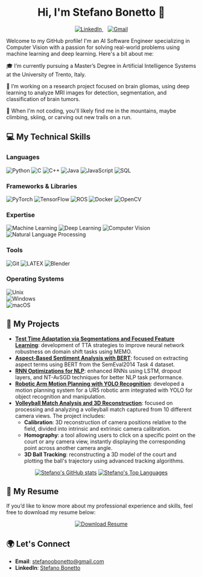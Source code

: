 <h1 align="center">Hi, I'm Stefano Bonetto 👋 </h1>

<p align='center'>
  <a href="https://www.linkedin.com/in/stefano-bonetto/">
    <img src="https://img.shields.io/badge/LinkedIn-0077B5?style=for-the-badge&logo=linkedin&logoColor=white" alt="LinkedIn"></img>
  </a>&nbsp;&nbsp;
  <a href="mailto:stefanoobonetto@gmail.com">
    <img src="https://img.shields.io/badge/Gmail-D14836?style=for-the-badge&logo=gmail&logoColor=white" alt="Gmail"></img>
  </a> 
</p>

Welcome to my GitHub profile! I'm an AI Software Engineer specializing in Computer Vision with a passion for solving real-world problems using machine learning and deep learning. Here's a bit about me:

🎓 I’m currently pursuing a Master’s Degree in Artificial Intelligence Systems at the University of Trento, Italy.

🔭 I’m working on a research project focused on brain gliomas, using deep learning to analyze MRI images for detection, segmentation, and classification of brain tumors.

🌱 When I'm not coding, you'll likely find me in the mountains, maybe climbing, skiing, or carving out new trails on a run.


## 💻 My Technical Skills

### Languages
![Python](https://img.shields.io/badge/Python-3776AB?style=flat-square&logo=python&logoColor=white) 
![C](https://img.shields.io/badge/C-A8B9CC?style=flat-square&logo=c&logoColor=white) 
![C++](https://img.shields.io/badge/C++-00599C?style=flat-square&logo=c%2B%2B&logoColor=white) 
![Java](https://img.shields.io/badge/Java-007396?style=flat-square&logo=java&logoColor=white) 
![JavaScript](https://img.shields.io/badge/JavaScript-F7DF1E?style=flat-square&logo=javascript&logoColor=black) 
![SQL](https://img.shields.io/badge/SQL-4479A1?style=flat-square&logo=mysql&logoColor=white) 

### Frameworks & Libraries 
![PyTorch](https://img.shields.io/badge/PyTorch-EE4C2C?style=flat-square&logo=pytorch&logoColor=white) 
![TensorFlow](https://img.shields.io/badge/TensorFlow-FF6F00?style=flat-square&logo=tensorflow&logoColor=white) 
![ROS](https://img.shields.io/badge/ROS-22314E?style=flat-square&logo=ros&logoColor=white) 
![Docker](https://img.shields.io/badge/Docker-2496ED?style=flat-square&logo=docker&logoColor=white) 
![OpenCV](https://img.shields.io/badge/OpenCV-5C3EE8?style=flat-square&logo=opencv&logoColor=white) 

### Expertise
![Machine Learning](https://img.shields.io/badge/-Machine%20Learning-102230?style=flat-square&logoColor=white) 
![Deep Learning](https://img.shields.io/badge/-Deep%20Learning-102230?style=flat-square&logo=tensorflow&logoColor=white) 
![Computer Vision](https://img.shields.io/badge/-Computer%20Vision-102230?style=flat-square&logo=opencv&logoColor=white) 
![Natural Language Processing](https://img.shields.io/badge/-NLP-102230?style=flat-square&logo=spacy&logoColor=white) 

### Tools
![Git](https://img.shields.io/badge/Git-F05032?style=flat-square&logo=git&logoColor=white) 
![LATEX](https://img.shields.io/badge/LaTeX-008080?style=flat-square&logo=latex&logoColor=white) 
![Blender](https://img.shields.io/badge/Blender-F5792A?style=flat-square&logo=blender&logoColor=white) 

### Operating Systems
![Unix](https://img.shields.io/badge/Unix-000000?style=flat-square&logo=unix&logoColor=white)  
![Windows](https://img.shields.io/badge/Windows-0078D6?style=flat-square&logo=windows&logoColor=white)  
![macOS](https://img.shields.io/badge/macOS-000000?style=flat-square&logo=apple&logoColor=white)


## 🚀 My Projects
- **[Test Time Adaptation via Segmentations and Focused Feature Learning](https://github.com/stefanoobonetto/DeepLearning_project)**: development of TTA strategies to improve neural network robustness on domain shift tasks using MEMO.
- **[Aspect-Based Sentiment Analysis with BERT](https://github.com/stefanoobonetto/AspectBasedSentimentAnalysis)**: focused on extracting aspect terms using BERT from the SemEval2014 Task 4 dataset.
- **[RNN Optimizations for NLP](https://github.com/stefanoobonetto/LM_RNN-Optimizations)**: enhanced RNNs using LSTM, dropout layers, and NT-AvSGD techniques for better NLP task performance.
- **[Robotic Arm Motion Planning with YOLO Recognition](https://github.com/MattiaRigon/Ur5_motion_and_Lego_Detection)**: developed a motion planning system for a UR5 robotic arm integrated with YOLO for object recognition and manipulation.
- **[Volleyball Match Analysis and 3D Reconstruction](https://github.com/stefanoobonetto/computer-vision-project)**: focused on processing and analyzing a volleyball match captured from 10 different camera views. The project includes:
  - **Calibration**: 3D reconstruction of camera positions relative to the field, divided into intrinsic and extrinsic camera calibration.
  - **Homography**: a tool allowing users to click on a specific point on the court or any camera view, instantly displaying the corresponding point across another camera angle.
  - **3D Ball Tracking**: reconstructing a 3D model of the court and plotting the ball's trajectory using advanced tracking algorithms.

<div align="center">

[![Stefano's GitHub stats](https://github-readme-stats.vercel.app/api?username=stefanoobonetto&count_private=true&show_icons=true&theme=react&rank_icon=github&border_radious=10)](https://github.com/anuraghazra/github-readme-stats)
[![Stefano's Top Languages](https://github-readme-stats.vercel.app/api/top-langs/?username=stefanoobonetto&hide=HTML&langs_count=8&layout=compact&theme=react&border_radius=10&size_weight=0.5&count_weight=0.5&exclude_repo=github-readme-stats)](https://github.com/stefanoobonetto)

</div>

## 📄 My Resume

If you’d like to know more about my professional experience and skills, feel free to download my resume below:

<p align="center">
    <a href="https://github.com/stefanoobonetto/stefanoobonetto/raw/main/RESUME_stefano_bonetto.pdf" download="Stefano_Bonetto_Resume">
    <img src="https://img.shields.io/badge/Resume-Download-2ea44f?style=for-the-badge&logo=google-drive&logoColor=white" alt="Download Resume"></img>
  </a>
</p>


## 🌍 Let's Connect
- **Email**: [stefanoobonetto@gmail.com](mailto:stefanoobonetto@gmail.com)
- **LinkedIn**: [Stefano Bonetto](https://www.linkedin.com/in/stefano-bonetto/)
